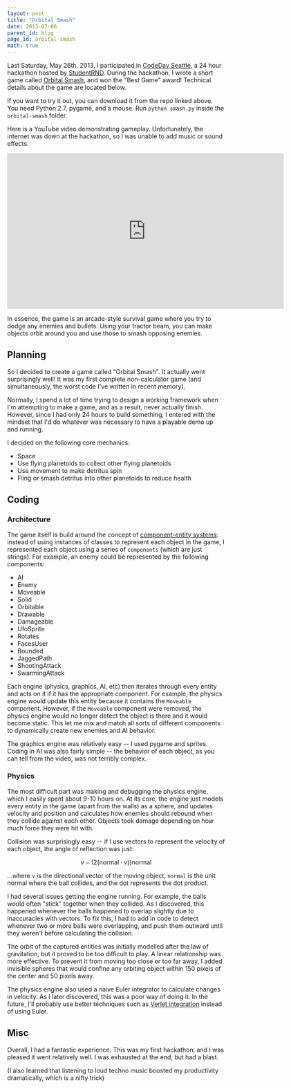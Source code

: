 ```yaml
---
layout: post
title: "Orbital Smash"
date: 2013-07-06
parent_id: blog
page_id: orbital-smash
math: true
---
```


Last Saturday, May 26th, 2013, I participated in [CodeDay Seattle][cds], a 24 hour hackathon hosted by [StudentRND][srnd]. During the hackathon, I wrote a short game called [Orbital Smash][os], and won the "Best Game" award! Technical details about the game are located below.

If you want to try it out, you can download it from the repo linked above. You need Python 2.7, pygame, and a mouse. Run `python smash.py` inside the `orbital-smash` folder.

Here is a YouTube video demonstrating gameplay. Unfortunately, the internet was down at the hackathon, so I was unable to add music or sound effects.

<iframe width="640" height="360" src="http://www.youtube.com/embed/78M79fYp4jU?rel=0" frameborder="0" allowfullscreen></iframe>

In essence, the game is an arcade-style survival game where you try to dodge any enemies and bullets. Using your tractor beam, you can make objects orbit around you and use those to smash opposing enemies.

  [cds]: http://seattle.codeday.org/
  [srnd]: http://studentrnd.org/
  [os]: https://github.com/Michael0x2a/Orbital-Smash

## Planning

So I decided to create a game called "Orbital Smash". It actually went surprisingly well! It was my first complete non-calculator game (and simultaneously, the worst code I've written in recent memory). 

Normally, I spend a lot of time trying to design a working framework when I'm attempting to make a game, and as a result, never actually finish. However, since I had only 24 hours to build something, I entered with the mindset that I'd do whatever was necessary to have a playable demo up and running.

I decided on the following core mechanics:

-   Space
-   Use flying planetoids to collect other flying planetoids
-   Use movement to make detritus spin
-   Fling or smash detritus into other planetoids to reduce health


## Coding

### Architecture

The game itself is build around the concept of [component-entity systems][ces]: instead of using instances of classes to represent each object in the game, I represented each object using a series of `components` (which are just strings). For example, an enemy could be represented by the following components:

-   AI
-   Enemy
-   Moveable
-   Solid
-   Orbitable
-   Drawable
-   Damageable
-   UfoSprite
-   Rotates
-   FacesUser
-   Bounded
-   JaggedPath
-   ShootingAttack
-   SwarmingAttack

Each engine (physics, graphics, AI, etc) then iterates through every entity and acts on it if it has the appropriate component. For example, the physics engine would update this entity because it contains the `Moveable` component. However, if the `Moveable` component were removed, the physics engine would no longer detect the object is there and it would become static.  This let me mix and match all sorts of different components to dynamically create new enemies and AI behavior.

The graphics engine was relatively easy -- I used pygame and sprites. Coding in AI was also fairly simple -- the behavior of each object, as you can tell from the video, was not terribly complex.

  [ces]: http://www.reddit.com/r/gamedev/comments/1f83c5/3_articles_about_component_entity_systems/

### Physics

The most difficult part was making and debugging the physics engine, which I easily spent about 9-10 hours on. At its core, the engine just models every entity in the game (apart from the walls) as a sphere, and updates velocity and position and calculates how enemies should rebound when they collide against each other. Objects took damage depending on how much force they were hit with.

Collision was surprisingly easy -- if I use vectors to represent the velocity of each object, the angle of reflection was just:

$$
v - (2 (\text{normal} \cdot v)) \text{normal}
$$

...where `v` is the directional vector of the moving object, `normal` is the unit normal where the ball collides, and the dot represents the dot product.

I had several issues getting the engine running. For example, the balls would often "stick" together when they collided. As I discovered, this happened whenever the balls happened to overlap slightly due to inaccuracies with vectors. To fix this, I had to add in code to detect whenever two or more balls were overlapping, and push them outward until they weren't before calculating the collision.

The orbit of the captured entities was initially modelled after the law of gravitation, but it proved to be too difficult to play. A linear relationship was more effective. To prevent it from moving too close or too far away, I added invisible spheres that would confine any orbiting object within 150 pixels of the center and 50 pixels away.

The physics engine also used a naive Euler integrator to calculate changes in velocity. As I later discovered, this was a poor way of doing it. In the future, I'll probably use better techniques such as [Verlet integration][vi] instead of using Euler.

  [vi]: http://en.wikipedia.org/wiki/Verlet_integration

## Misc

Overall, I had a fantastic experience. This was my first hackathon, and I was pleased it went relatively well. I was exhausted at the end, but had a blast.

(I also learned that listening to loud techno music boosted my productivity dramatically, which is a nifty trick)
